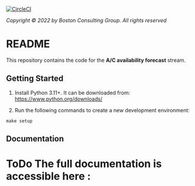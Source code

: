 [![CircleCI](https://cci3.gamma.bcg.com/gh/cpg-ai/template/tree/main.svg?style=shield)](https://cci3.gamma.bcg.com/gh/cpg-ai/template/tree/main)

*Copyright © 2022 by Boston Consulting Group. All rights reserved*

[//]: # (This file is managed by devopsify > update strategy : keep)

# README

This repository contains the code for the **A/C availability forecast** stream.
## Getting Started

1. Install Python 3.11+. It can be downloaded from: https://www.python.org/downloads/

2. Run the following commands to create a new development environment:

```
make setup
```

## Documentation

# ToDo The full documentation is accessible here :

